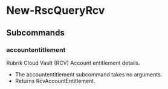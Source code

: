 # New-RscQueryRcv
## Subcommands
### accountentitlement
Rubrik Cloud Vault (RCV) Account entitlement details.

- The accountentitlement subcommand takes no arguments.
- Returns RcvAccountEntitlement.
